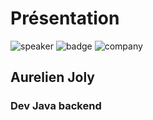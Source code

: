 <!-- .slide: class="speaker-slide" -->

# Présentation

![speaker](./assets/images/.jpg)
![badge](./assets/images/gde.png)
![company](./assets/images/logo_sfeir_bleu_orange.png)

## Aurelien Joly

### Dev Java backend
<!-- .element: class="icon-rule icon-first" -->


